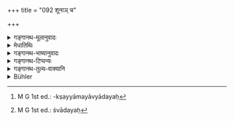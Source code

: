 +++
title = "092 शूनाञ् च"

+++

<details><summary>गङ्गानथ-मूलानुवादः</summary>

He should gently place on the ground food for dogs, outcasts, Cāṇḍālas, persons afflicted with filthy diseases, birds and insects.—(92)
</details>

<details><summary>मेधातिथिः</summary>

[^१६८]:
     M G 1st ed.: vāyasānāṃ

अन्नं पात्रे समुद्धृत्य श्वादीनाम् उपकाराय भुवि निःक्षिपेत् । **पापरोगिणः** कुष्ठिक्षय्यादयः[^१६९] । **वयांसि** पक्षिणः । **शनकैर्** भूम्युत्थितरजसा यथा न संसृज्येत । **भू**ग्रहणं न पात्रप्रतिषेधाय, किं तर्हि श्वपचपतितकुष्ठिभ्यो न हस्ते दातव्यम् । उपकारविधानं चेदम् । अत एव षष्ठ्यायं श्लोकः पठ्यते, न चतुर्थ्यन्तेन । पक्षिणां तादृग्देशे विधातव्यं यत्राबिभ्यतः श्वादिभ्यः[^१७०] खादन्ति । **कृमीणाम्** इति तादृशे देशे यत्र तेषां संभवः ॥ ३.८२ ॥


[^१७०]:
     M G 1st ed.: śvādayaḥ


[^१६९]:
     M G 1st ed.: -kṣayyāmayāvyādayaḥ
</details>

<details><summary>गङ्गानथ-भाष्यानुवादः</summary>

Having taken up some food in a vessel, he should place food on the ground, with a view to benefit the dogs and the rest.

‘*Persons afflicted with filthy diseases*’—Lepers, consumptives, and so forth.

‘*Vayāṃsi*’—birds.

‘*Gently*’—*i.e*., in such, a way that the food does not become mixed with the dust raised from the ground.

The ‘*ground*’ has been mentioned, not with a view to preclude the use of a vessel, but simply to indicate that food for the Cāṇḍāla, the outcast and the leper should not be given in their hands.

What the present verse prescribes is the *according of help*; that is why the verse contains the Genitive, not the Dative, ending.

For the birds, food should be placed on a spot where they can eat it without being scared away by dogs, &ç.

For *insects*, the food should be placed on a spot where they are likely to be present.—(92)
</details>

<details><summary>गङ्गानथ-टिप्पन्यः</summary>

This verse is quoted in *Parāśaramādhava* (Ācāra, p. 342), which adds
that the object of the verb is ‘*annāni*’ understood;—in *Smṛtitattva*
(p. 424) in support of the view that (a) wherever such offering is laid
down as to be given to ‘*birds*’, it is the *crow* that is meant
(evidently the author adopts the reading *Vāyasānām* for *Vayasām*), and
that (b) in texts laying down such offerings to the ‘unfit’, it is
persons afflicted with ‘filthy diseases’ that are meant;—in
*Madanapārijāta* (p. 316) as laying down the offering of food outside
the house;—in *Vīramitrodaya* (Āhnika, p. 403), where ‘*Śanakaiḥ*’ is
explained as ‘in such a manner as no food may be wasted,’ which adds
that the offering made for the benefit of ‘crows’ and others should be
put in places where they may be of the greatest use to them;—in
*Mitākṣarā* (on 1.103, p. 75);—in *Aparārka*, which adds that the
‘*patita*’ here is meant to include such sects of mendicants as go about
with human skulls in their hands;—and in *Smṛtisāroddhāra* (p. 286) as
laying down the ‘offering to Bhūtas, living creatures’.
</details>

<details><summary>गङ्गानथ-तुल्य-वाक्यानि</summary>

**(verses 3.84-93)  
**

See Comparative notes for [Verse
3.84].
</details>

<details><summary>Bühler</summary>

092	Let him gently place on the ground (some food) for dogs, outcasts, Kandalas (Svapak), those afflicted with diseases that are punishments of former sins, crows, and insects.
</details>
